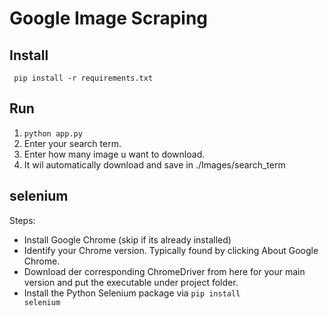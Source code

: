 # Google Image Scraping
## Install
<code> pip install -r requirements.txt </code>

## Run
1. <code>python app.py</code>
2. Enter your search term.
3. Enter how many image u want to download.
4. It wil automatically download and save in ./Images/search_term

## selenium

Steps:
* Install Google Chrome (skip if its already installed)
* Identify your Chrome version. Typically found by clicking About Google Chrome. 
* Download der corresponding ChromeDriver from here for your main version and put the executable under project folder.
* Install the Python Selenium package via <code>pip install selenium</code>
